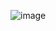 ![image](https://github.com/shivanshNemaHotwax/training_assignment/assets/157474517/32733f6e-f060-4773-8bba-ed3c2eba9cb7)
